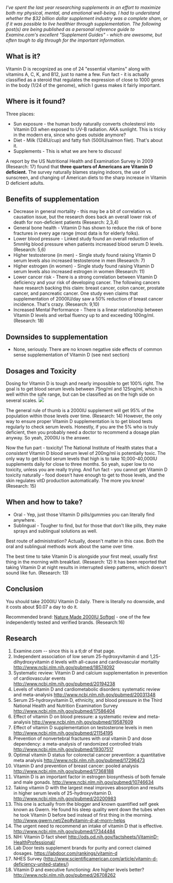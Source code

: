 _I've spent the last year researching supplements in an effort to maximize both my physical, mental, and emotional well-being. I had to understand whether the $32 billion dollar supplement industry was a complete sham, or if it was possible to live healthier through supplementation. The following post(s) are being published as a personal reference guide to Examine.com's excellent "Supplement Guides" - which are awesome, but often tough to dig through for the important information._

## What is it?
Vitamin D is recognized as one of 24 "essential vitamins" along with vitamins A, C, K, and B12, just to name a few. Fun fact - it is actually classified as a steroid that regulates the expression of close to 1000 genes in the body (1/24 of the genome), which I guess makes it fairly important. 

## Where is it found?
Three places:
* Sun exposure - the human body naturally converts cholesterol into Vitamin D3 when exposed to UV-B radiation. AKA sunlight. This is tricky in the modern era, since who goes outside anymore?
* Diet - Milk (124IU/cup) and fatty fish (500IU/salmon filet). That's about it. 
* Supplements - This is what we are here to discuss!

A report by the US Nutritional Health and Examination Survey in 2009 (Research: 17) found that **three quarters of Americans are Vitamin D deficient.** The survey naturally blames staying indoors, the use of sunscreen, and changing of American diets to the sharp increase in Vitamin D deficient adults. 

## Benefits of supplementation
* Decrease in general mortality - this may be a bit of correlation vs. causation issue, but the research does back an overall lower risk of death for non-deficient patients (Research: 2,3,4)
* General bone health - Vitamin D has shown to reduce the risk of bone fractures in every age range (most data is for elderly folks).
* Lower blood pressure - Linked study found an overall reduction of 5mmHg blood pressure when patients increased blood serum D levels. (Research: 5,6)
* Higher testosterone (in men) - Single study found raising Vitamin D serum levels also increased testosterone in men (Research: 7)
* Higher estrogen (in women) -  Single study found raising Vitamin D serum levels also increased estrogen in women (Research: 11)
* Lower cancer risk - There is a strong correlation between Vitamin D deficiency and your risk of developing cancer. The following cancers have research backing this claim: breast cancer, colon cancer, prostate cancer, and pancreatic cancer. One study even claims that supplementation of 2000IU/day saw a 50% reduction of breast cancer incidence. That's crazy. (Research: 9,10)
* Increased Mental Performance - There is a linear relationship between Vitamin D levels and verbal fluency up to and exceeding 100ng/ml. (Research: 18)
## Downsides to supplementation
* None, seriously. There are no known negative side effects of common sense supplementation of Vitamin D (see next section)

## Dosages and Toxicity
Dosing for Vitamin D is tough and nearly impossible to get 100% right. The goal is to get blood serum levels between 75ng/ml and 125ng/ml, which is well within the safe range, but can be classified as on the high side on several scales.
![](http://res.cloudinary.com/hardcidr/image/upload/v1421022277/vitamin-d-levels-chart-25-hydroxy-d-optimal-deficient-cancer-excess-ng-ml_oa448e.gif)

The general rule of thumb is a 2000IU supplement will get 95% of the population within those levels over time. (Research: 14) However, the only way to ensure proper Vitamin D supplementation is to get blood tests regularly to check serum levels. Honestly, if you are the 5% who is truly deficient, then you probably need a doctor to recommend a dosage plan anyway. So yeah, 2000IU is the answer.

Now the fun part - toxicity! The National Institute of Health states that a _consistent_ Vitamin D blood serum level of 200ng/ml is potentially toxic. The only way to get blood serum levels that high is to take 10,000-40,000IU supplements daily for close to three months. So yeah, super low to no toxicity, unless you are really trying. And fun fact - you cannot get Vitamin D toxicity naturally - food doesn't have enough to get to those levels, and the skin regulates vitD production automatically. The more you know! (Research: 15)

## When and how to take?

* Oral - Yep, just those Vitamin D pills/gummies you can literally find anywhere.
* Sublingual - Tougher to find, but for those that don't like pills, they make sprays and sublingual solutions as well. 

Best route of administration? Actually, doesn't matter in this case. Both the oral and sublingual methods work about the same over time.

The best time to take Vitamin D is alongside your first meal, usually first thing in the morning with breakfast. (Research: 12) It has been reported that taking Vitamin D at night results in interrupted sleep patterns, which doesn't sound like fun. (Research: 13)

## Conclusion

You should take 2000IU Vitamin D daily. There is literally no downside, and it costs about $0.07 a day to do it. 

Recommended brand: [Nature Made 2000IU Softgel](http://www.amazon.com/gp/product/B004GJYTF8/ref=as_li_tl?ie=UTF8&camp=211189&creative=373489&creativeASIN=B004GJYTF8&link_code=as3&tag=h0e9f-20&linkId=RSMZ6CPPHZCT5RNG) - one of the few independently tested and verified brands. (Research:16)

## Research
1. Examine.com -- since this is a tl;dr of that page.
2. Independent association of low serum 25-hydroxyvitamin d and 1,25-dihydroxyvitamin d levels with all-cause and cardiovascular mortality http://www.ncbi.nlm.nih.gov/pubmed/18574092
2. Systematic review: Vitamin D and calcium supplementation in prevention of cardiovascular events http://www.ncbi.nlm.nih.gov/pubmed/20194238
3. Levels of vitamin D and cardiometabolic disorders: systematic review and meta-analysis http://www.ncbi.nlm.nih.gov/pubmed/20031348
4.  Serum 25-hydroxyvitamin D, ethnicity, and blood pressure in the Third National Health and Nutrition Examination Survey http://www.ncbi.nlm.nih.gov/pubmed/17586404
5.  Effect of vitamin D on blood pressure: a systematic review and meta-analysis http://www.ncbi.nlm.nih.gov/pubmed/19587609
6.  Effect of vitamin D supplementation on testosterone levels in men http://www.ncbi.nlm.nih.gov/pubmed/21154195
7. Prevention of nonvertebral fractures with oral vitamin D and dose dependency: a meta-analysis of randomized controlled trials http://www.ncbi.nlm.nih.gov/pubmed/19307517
8. Optimal vitamin D status for colorectal cancer prevention: a quantitative meta analysis http://www.ncbi.nlm.nih.gov/pubmed/17296473
9. Vitamin D and prevention of breast cancer: pooled analysis http://www.ncbi.nlm.nih.gov/pubmed/17368188
10.   Vitamin D is an important factor in estrogen biosynthesis of both female and male gonads. http://www.ncbi.nlm.nih.gov/pubmed/10746634
11. Taking vitamin D with the largest meal improves absorption and results in higher serum levels of 25-hydroxyvitamin D. http://www.ncbi.nlm.nih.gov/pubmed/20200983
12. This one is actually from the blogger and known quantified self geek known as Gwern. He found his sleep quality went down the tubes when he took Vitamin D before bed instead of first thing in the morning. http://www.gwern.net/Zeo#vitamin-d-at-morn-helps
13. The urgent need to recommend an intake of vitamin D that is effective. http://www.ncbi.nlm.nih.gov/pubmed/17344484
14.  NIH: Vitamin D fact sheet http://ods.od.nih.gov/factsheets/VitaminD-HealthProfessional/
14. Lab Door tests supplement brands for purity and correct claimed dosages. https://labdoor.com/rankings/vitamin-d
15. NHES Survey (http://www.scientificamerican.com/article/vitamin-d-deficiency-united-states/)
15. Vitamin D and executive functioning: Are higher levels better? http://www.ncbi.nlm.nih.gov/pubmed/26708262
